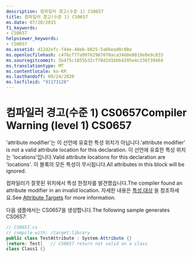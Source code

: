 ```yaml
---
description: 컴파일러 경고(수준 1) CS0657
title: 컴파일러 경고(수준 1) CS0657
ms.date: 07/20/2015
f1_keywords:
- CS0657
helpviewer_keywords:
- CS0657
ms.assetid: d12d2efc-f44e-40e6-b825-5a66ead0c08e
ms.openlocfilehash: c476cf77a99762987070aca3460e0819e0e9c833
ms.sourcegitcommit: 5b475c1855b32cf78d2d1bbb4295e4c236f39464
ms.translationtype: MT
ms.contentlocale: ko-KR
ms.lasthandoff: 09/24/2020
ms.locfileid: "91173128"
---
```

# <a name="compiler-warning-level-1-cs0657"></a><span data-ttu-id="b7a5d-103">컴파일러 경고(수준 1) CS0657</span><span class="sxs-lookup"><span data-stu-id="b7a5d-103">Compiler Warning (level 1) CS0657</span></span>

<span data-ttu-id="b7a5d-104">'attribute modifier'는 이 선언에 유효한 특성 위치가 아닙니다.</span><span class="sxs-lookup"><span data-stu-id="b7a5d-104">'attribute modifier' is not a valid attribute location for this declaration.</span></span> <span data-ttu-id="b7a5d-105">이 선언에 유효한 특성 위치는 'locations'입니다.</span><span class="sxs-lookup"><span data-stu-id="b7a5d-105">Valid attribute locations for this declaration are 'locations'.</span></span> <span data-ttu-id="b7a5d-106">이 블록의 모든 특성이 무시됩니다.</span><span class="sxs-lookup"><span data-stu-id="b7a5d-106">All attributes in this block will be ignored.</span></span>  
  
 <span data-ttu-id="b7a5d-107">컴파일러가 잘못된 위치에서 특성 한정자를 발견했습니다.</span><span class="sxs-lookup"><span data-stu-id="b7a5d-107">The compiler found an attribute modifier in an invalid location.</span></span> <span data-ttu-id="b7a5d-108">자세한 내용은 [특성 대상](../programming-guide/concepts/attributes/index.md#attribute-targets) 을 참조하세요.</span><span class="sxs-lookup"><span data-stu-id="b7a5d-108">See [Attribute Targets](../programming-guide/concepts/attributes/index.md#attribute-targets) for more information.</span></span>  
  
 <span data-ttu-id="b7a5d-109">다음 샘플에서는 CS0657을 생성합니다.</span><span class="sxs-lookup"><span data-stu-id="b7a5d-109">The following sample generates CS0657:</span></span>  
  
```csharp  
// CS0657.cs  
// compile with: /target:library  
public class TestAttribute : System.Attribute {}  
[return: Test]   // CS0657 return not valid on a class  
class Class1 {}  
```
